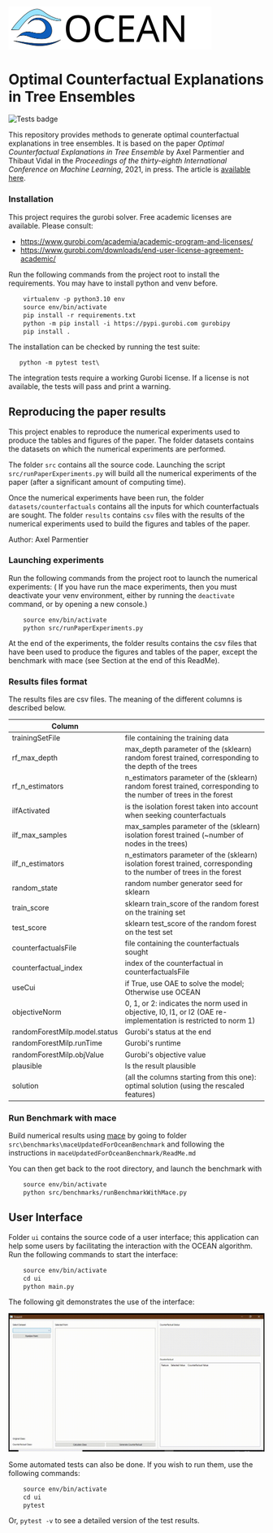 <img src="ocean_logo.svg" width="400">

# Optimal Counterfactual Explanations in Tree Ensembles

![Tests badge](https://github.com/vidalt/OCEAN/actions/workflows/python-app.yml/badge.svg?branch=tests)

This repository provides methods to generate optimal counterfactual explanations in tree ensembles.
It is based on the paper *Optimal Counterfactual Explanations in Tree Ensemble* by Axel Parmentier and Thibaut Vidal in the *Proceedings of the thirty-eighth International Conference on Machine Learning*, 2021, in press. The article is [available here](http://proceedings.mlr.press/v139/parmentier21a/parmentier21a.pdf).

### Installation

This project requires the gurobi solver. Free academic licenses are available. Please consult:

 - https://www.gurobi.com/academia/academic-program-and-licenses/
 - https://www.gurobi.com/downloads/end-user-license-agreement-academic/

Run the following commands from the project root to install the requirements. You may have to install python and venv before.

```shell
    virtualenv -p python3.10 env
    source env/bin/activate
    pip install -r requirements.txt
    python -m pip install -i https://pypi.gurobi.com gurobipy
    pip install .
```

The installation can be checked by running the test suite:
```shell
   python -m pytest test\
```
The integration tests require a working Gurobi license. If a license is not available, the tests will pass and print a warning. 

## Reproducing the paper results
This project enables to reproduce the numerical experiments used to produce the tables and figures of the paper.
The folder datasets contains the datasets on which the numerical experiments are performed.

The folder `src` contains all the source code. Launching the script `src/runPaperExperiments.py` will build all the numerical experiments of the paper (after a significant amount of computing time).

Once the numerical experiments have been run, the folder `datasets/counterfactuals` contains all the inputs for which counterfactuals are sought. The folder `results` contains `csv` files with the results of the numerical experiments used to build the figures and tables of the paper.

Author: Axel Parmentier

### Launching experiments

Run the following commands from the project root to launch the numerical experiments:
( If you have run the mace experiments, then you must deactivate your venv environment, either by running the `deactivate` command, or by opening a new console.)

```shell
    source env/bin/activate
    python src/runPaperExperiments.py
```

At the end of the experiments, the folder results contains the csv files that have been used to produce the figures and tables of the paper, except the benchmark with mace (see Section at the end of this ReadMe).    

### Results files format

The results files are csv files. The meaning of the different columns is described below.

| Column        |             |
| ------------- |-------------|
| trainingSetFile   | file containing the training data |
| rf_max_depth      | max_depth parameter of the (sklearn) random forest trained, corresponding to the depth of the trees |
| rf_n_estimators   | n_estimators parameter of the (sklearn) random forest trained, corresponding to the number of trees in the forest|
| ilfActivated   | is the isolation forest taken into account when seeking counterfactuals |
| ilf_max_samples   | max_samples parameter of the (sklearn) isolation forest trained (~number of nodes in the trees) |
| ilf_n_estimators   | n_estimators parameter of the (sklearn) isolation forest trained, corresponding to the number of trees in the forest |
| random_state   | random number generator seed for sklearn |
| train_score   | sklearn train_score of the random forest on the training set |
| test_score   | sklearn test_score of the random forest on the test set |
| counterfactualsFile   | file containing the counterfactuals sought |
| counterfactual_index   | index of the counterfactual in counterfactualsFile |
| useCui   | if True, use OAE to solve the model; Otherwise use OCEAN |
| objectiveNorm   | 0, 1, or 2: indicates the norm used in objective, l0, l1, or l2 (OAE re-implementation is restricted to norm 1) |
| randomForestMilp.model.status   | Gurobi's status at the end |
| randomForestMilp.runTime   | Gurobi's runtime |
| randomForestMilp.objValue   | Gurobi's objective value |
| plausible   | Is the result plausible |
| solution   | (all the columns starting from this one): optimal solution (using the rescaled features) |

### Run Benchmark with mace

Build numerical results using [mace](https://github.com/amirhk/mace) by going to folder `src\benchmarks\maceUpdatedForOceanBenchmark` and following the instructions in `maceUpdatedForOceanBenchmark/ReadMe.md`

You can then get back to the root directory, and launch the benchmark with

```shell
    source env/bin/activate
    python src/benchmarks/runBenchmarkWithMace.py
```
## User Interface

Folder `ui` contains the source code of a user interface; this application can help some users by facilitating the interaction with the OCEAN algorithm.
Run the following commands to start the interface:

```shell
    source env/bin/activate
    cd ui
    python main.py
```

The following git demonstrates the use of the interface:

![](ui_gif_v1.gif)

Some automated tests can also be done. If you wish to run them, use the following commands:

```shell
    source env/bin/activate
    cd ui
    pytest
```
Or, `pytest -v` to see a detailed version of the test results.
